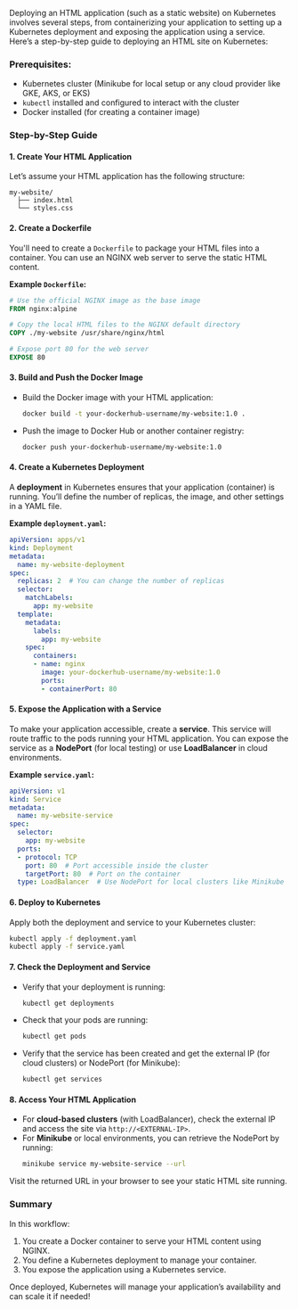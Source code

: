 Deploying an HTML application (such as a static website) on Kubernetes involves several steps, from containerizing your application to setting up a Kubernetes deployment and exposing the application using a service. Here’s a step-by-step guide to deploying an HTML site on Kubernetes:

### Prerequisites:
- Kubernetes cluster (Minikube for local setup or any cloud provider like GKE, AKS, or EKS)
- `kubectl` installed and configured to interact with the cluster
- Docker installed (for creating a container image)

### Step-by-Step Guide

#### 1. **Create Your HTML Application**
Let’s assume your HTML application has the following structure:
   ```
   my-website/
     ├── index.html
     └── styles.css
   ```

#### 2. **Create a Dockerfile**
You'll need to create a `Dockerfile` to package your HTML files into a container. You can use an NGINX web server to serve the static HTML content.

**Example `Dockerfile`:**
   ```Dockerfile
   # Use the official NGINX image as the base image
   FROM nginx:alpine

   # Copy the local HTML files to the NGINX default directory
   COPY ./my-website /usr/share/nginx/html

   # Expose port 80 for the web server
   EXPOSE 80
   ```

#### 3. **Build and Push the Docker Image**
- Build the Docker image with your HTML application:
  ```bash
  docker build -t your-dockerhub-username/my-website:1.0 .
  ```
- Push the image to Docker Hub or another container registry:
  ```bash
  docker push your-dockerhub-username/my-website:1.0
  ```

#### 4. **Create a Kubernetes Deployment**
A **deployment** in Kubernetes ensures that your application (container) is running. You’ll define the number of replicas, the image, and other settings in a YAML file.

**Example `deployment.yaml`:**
   ```yaml
   apiVersion: apps/v1
   kind: Deployment
   metadata:
     name: my-website-deployment
   spec:
     replicas: 2  # You can change the number of replicas
     selector:
       matchLabels:
         app: my-website
     template:
       metadata:
         labels:
           app: my-website
       spec:
         containers:
         - name: nginx
           image: your-dockerhub-username/my-website:1.0
           ports:
           - containerPort: 80
   ```

#### 5. **Expose the Application with a Service**
To make your application accessible, create a **service**. This service will route traffic to the pods running your HTML application. You can expose the service as a **NodePort** (for local testing) or use **LoadBalancer** in cloud environments.

**Example `service.yaml`:**
   ```yaml
   apiVersion: v1
   kind: Service
   metadata:
     name: my-website-service
   spec:
     selector:
       app: my-website
     ports:
     - protocol: TCP
       port: 80  # Port accessible inside the cluster
       targetPort: 80  # Port on the container
     type: LoadBalancer  # Use NodePort for local clusters like Minikube
   ```

#### 6. **Deploy to Kubernetes**
Apply both the deployment and service to your Kubernetes cluster:
   ```bash
   kubectl apply -f deployment.yaml
   kubectl apply -f service.yaml
   ```

#### 7. **Check the Deployment and Service**
- Verify that your deployment is running:
  ```bash
  kubectl get deployments
  ```
- Check that your pods are running:
  ```bash
  kubectl get pods
  ```
- Verify that the service has been created and get the external IP (for cloud clusters) or NodePort (for Minikube):
  ```bash
  kubectl get services
  ```

#### 8. **Access Your HTML Application**
- For **cloud-based clusters** (with LoadBalancer), check the external IP and access the site via `http://<EXTERNAL-IP>`.
- For **Minikube** or local environments, you can retrieve the NodePort by running:
  ```bash
  minikube service my-website-service --url
  ```
Visit the returned URL in your browser to see your static HTML site running.

### Summary
In this workflow:
1. You create a Docker container to serve your HTML content using NGINX.
2. You define a Kubernetes deployment to manage your container.
3. You expose the application using a Kubernetes service.

Once deployed, Kubernetes will manage your application’s availability and can scale it if needed!